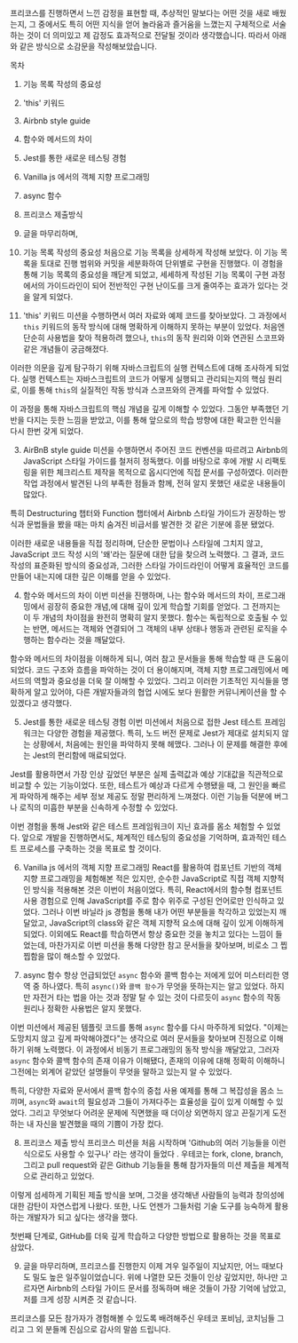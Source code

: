 프리코스를 진행하면서 느낀 감정을 표현할 때, 추상적인 말보다는 어떤 것을 새로 배웠는지, 그 중에서도 특히 어떤 지식을 얻어 놀라움과 즐거움을 느꼈는지 구체적으로 서술하는 것이 더 의미있고 제 감정도 효과적으로 전달될 것이라 생각했습니다. 따라서 아래와 같은 방식으로 소감문을 작성해보았습니다.

목차
1. 기능 목록 작성의 중요성
2. 'this' 키워드
3. Airbnb style guide
4. 함수와 메서드의 차이
5. Jest를 통한 새로운 테스팅 경험
6. Vanilla js 에서의 객체 지향 프로그래밍
7. async 함수
8. 프리코스 제출방식
9. 글을 마무리하며,

1. 기능 목록 작성의 중요성
처음으로 기능 목록을 상세하게 작성해 보았다. 이 기능 목록을 토대로 진행 범위와 커밋을 세분화하여 단위별로 구현을 진행했다. 이 경험을 통해 기능 목록의 중요성을 깨닫게 되었고, 세세하게 작성된 기능 목록이 구현 과정에서의 가이드라인이 되어 전반적인 구현 난이도를 크게 줄여주는 효과가 있다는 것을 알게 되었다.

2. 'this' 키워드
미션을 수행하면서 여러 자료와 예제 코드를 찾아보았다. 그 과정에서 `this` 키워드의 동작 방식에 대해 명확하게 이해하지 못하는 부분이 있었다. 처음엔 단순히 사용법을 찾아 적용하려 했으나, `this`의 동작 원리와 이와 연관된 스코프와 같은 개념들이 궁금해졌다.

이러한 의문을 깊게 탐구하기 위해 자바스크립트의 실행 컨텍스트에 대해 조사하게 되었다. 실행 컨텍스트는 자바스크립트의 코드가 어떻게 실행되고 관리되는지의 핵심 원리로, 이를 통해 `this`의 실질적인 작동 방식과 스코프와의 관계를 파악할 수 있었다.

이 과정을 통해 자바스크립트의 핵심 개념을 깊게 이해할 수 있었다. 그동안 부족했던 기반을 다지는 듯한 느낌을 받았고, 이를 통해 앞으로의 학습 방향에 대한 확고한 인식을 다시 한번 갖게 되었다.

3. AirBnB style guide
미션을 수행하면서 주어진 코드 컨벤션을 따르려고 Airbnb의 JavaScript 스타일 가이드를 철저히 정독했다. 이를 바탕으로 후에 개발 시 리팩토링을 위한 체크리스트 제작을 목적으로 옵시디언에 직접 문서를 구성하였다. 이러한 작업 과정에서 발견된 나의 부족한 점들과 함께, 전혀 알지 못했던 새로운 내용들이 많았다.

특히 Destructuring 챕터와 Function 챕터에서 Airbnb 스타일 가이드가 권장하는 방식과 문법들을 봤을 때는 마치 숨겨진 비급서를 발견한 것 같은 기분에 흥분 됐었다.

이러한 새로운 내용들을 직접 정리하며, 단순한 문법이나 스타일에 그치지 않고, JavaScript 코드 작성 시의 '왜'라는 질문에 대한 답을 찾으려 노력했다. 그 결과, 코드 작성의 표준화된 방식의 중요성과, 그러한 스타일 가이드라인이 어떻게 효율적인 코드를 만들어 내는지에 대한 깊은 이해를 얻을 수 있었다.

4. 함수와 메서드의 차이
이번 미션을 진행하며, 나는 함수와 메서드의 차이, 프로그래밍에서 굉장히 중요한 개념,에 대해 깊이 있게 학습할 기회를 얻었다. 그 전까지는 이 두 개념의 차이점을 완전히 명확히 알지 못했다. 함수는 독립적으로 호출될 수 있는 반면, 메서드는 객체와 연결되어 그 객체의 내부 상태나 행동과 관련된 로직을 수행하는 함수라는 것을 깨달았다.

함수와 메서드의 차이점을 이해하게 되니, 여러 참고 문서들을 통해 학습할 때 큰 도움이 되었다. 코드 구조와 흐름을 파악하는 것이 더 용이해지며, 객체 지향 프로그래밍에서 메서드의 역할과 중요성을 더욱 잘 이해할 수 있었다. 그리고 이러한 기초적인 지식들을 명확하게 알고 있어야, 다른 개발자들과의 협업 시에도 보다 원활한 커뮤니케이션을 할 수 있겠다고 생각했다.

5. Jest를 통한 새로운 테스팅 경험
이번 미션에서 처음으로 접한 Jest 테스트 프레임워크는 다양한 경험을 제공했다. 특히, 노드 버전 문제로 Jest가 제대로 설치되지 않는 상황에서, 처음에는 원인을 파악하지 못해 헤맸다. 그러나 이 문제를 해결한 후에는 Jest의 편리함에 매료되었다.

Jest를 활용하면서 가장 인상 깊었던 부분은 실제 출력값과 예상 기대값을 직관적으로 비교할 수 있는 기능이었다. 또한, 테스트가 예상과 다르게 수행됐을 때, 그 원인을 빠르게 파악하게 해주는 세부 정보 제공도 정말 편리하게 느껴졌다. 이런 기능들 덕분에 버그나 로직의 미흡한 부분을 신속하게 수정할 수 있었다.

이번 경험을 통해 Jest와 같은 테스트 프레임워크이 지닌 효과를 몸소 체험할 수 있었다. 앞으로 개발을 진행하면서도, 체계적인 테스팅의 중요성을 기억하며, 효과적인 테스트 프로세스를 구축하는 것을 목표로 할 것이다.

6. Vanilla js 에서의 객체 지향 프로그래밍
React를 활용하여 컴포넌트 기반의 객체 지향 프로그래밍을 체험해본 적은 있지만, 순수한 JavaScript로 직접 객체 지향적인 방식을 적용해본 것은 이번이 처음이었다. 특히, React에서의 함수형 컴포넌트 사용 경험으로 인해 JavaScript를 주로 함수 위주로 구성된 언어로만 인식하고 있었다. 그러나 이번 바닐라 js 경험을 통해 내가 어떤 부분들을 착각하고 있었는지 깨달았고, JavaScript의 class와 같은 객체 지향적 요소에 대해 깊이 있게 이해하게 되었다. 이외에도 React를 학습하면서 항상 중요한 것을 놓치고 있다는 느낌이 들었는데, 마찬가지로 이번 미션을 통해 다양한 참고 문서들을 찾아보며, 비로소 그 찝찝함을 많이 해소할 수 있었다.

7. async 함수
항상 언급되었던 `async` 함수와 콜백 함수는 저에게 있어 미스터리한 영역 중 하나였다. 특히 `async()`와 `콜백 함수`가 무엇을 뜻하는지는 알고 있었다. 하지만 자전거 타는 법을 아는 것과 정말 탈 수 있는 것이 다르듯이 `async` 함수의 작동 원리나 정확한 사용법은 알지 못했다.

이번 미션에서 제공된 템플릿 코드를 통해 `async` 함수를 다시 마주하게 되었다. "이제는 도망치지 않고 깊게 파악해야겠다"는 생각으로 여러 문서들을 찾아보며 진정으로 이해하기 위해 노력했다. 이 과정에서 비동기 프로그래밍의 동작 방식을 깨달았고, 그러자 `async` 함수와 콜백 함수의 존재 이유가 이해됐다, 존재의 이유에 대해 정확히 이해하니 그전에는 외계어 같았던 설명들이 무엇을 말하고 있는지 알 수 있었다.

특히, 다양한 자료와 문서에서 콜백 함수의 중첩 사용 예제를 통해 그 복잡성을 몸소 느끼며, `async`와 `await`의 필요성과 그들이 가져다주는 효율성을 깊이 있게 이해할 수 있었다. 그리고 무엇보다 어려운 문제에 직면했을 때 더이상 외면하지 않고 끈질기게 도전하는 내 자신을 발견했을 때의 기쁨이 가장 컸다.

8. 프리코스 제출 방식
프리코스 미션을 처음 시작하며 'Github의 여러 기능들을 이런 식으로도 사용할 수 있구나' 라는 생각이 들었다 . 우테코는 fork, clone, branch, 그리고 pull request와 같은 Github 기능들을 통해 참가자들의 미션 제출을 체계적으로 관리하고 있었다.

이렇게 섬세하게 기획된 제출 방식을 보며, 그것을 생각해낸 사람들의 능력과 창의성에 대한 감탄이 자연스럽게 나왔다. 또한, 나도 언젠가 그들처럼 기술 도구를 능숙하게 활용하는 개발자가 되고 싶다는 생각을 했다.

첫번째 단계로, GitHub를 더욱 깊게 학습하고 다양한 방법으로 활용하는 것을 목표로 삼았다.

9. 글을 마무리하며,
프리코스를 진행한지 이제 겨우 일주일이 지났지만, 어느 때보다도 밀도 높은 일주일이었습니다. 위에 나열한 모든 것들이 인상 깊었지만, 하나만 고르자면 Airbnb의 스타일 가이드 문서를 정독하며 배운 것들이 가장 기억에 남았고, 저를 크게 성장 시켜준 것 같습니다.

프리코스를 모든 참가자가 경험해볼 수 있도록 배려해주신 우테코 포비님, 코치님들 그리고 그 외 분들께 진심으로 감사의 말씀 드립니다.